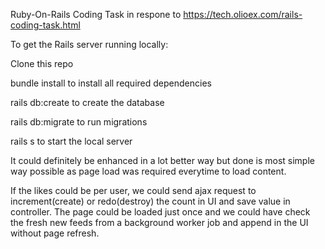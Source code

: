 Ruby-On-Rails Coding Task in respone to https://tech.olioex.com/rails-coding-task.html

To get the Rails server running locally:

Clone this repo

bundle install to install all required dependencies

rails db:create to create the database

rails db:migrate to run migrations

rails s to start the local server

It could definitely be enhanced in a lot better way but done is most simple way possible as page load was required everytime to load content.

If the likes could be per user, we could send ajax request to increment(create) or redo(destroy) the count in UI and save value in controller. The page could be loaded just once and we could have check the fresh new feeds from a background worker job and append in the UI without page refresh.

